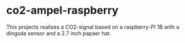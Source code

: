 # co2-ampel-raspberry

This projects realises a CO2-signal based on a raspberry-PI 1B with a dingsda sensor and a 2.7 inch papaer hat.
